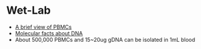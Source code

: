 # Wet-Lab
* [A brief view of PBMCs](https://www.stemexpress.com/editors-picks/peripheral-blood-mononuclear-cells/)
* [Molecular facts about DNA](https://sfvideo.blob.core.windows.net/sitefinity/docs/default-source/biotech-basics/molecular-facts-and-figures.pdf?sfvrsn=4563407_4)
* About 500,000 PBMCs and 15~20ug gDNA can be isolated in 1mL blood
